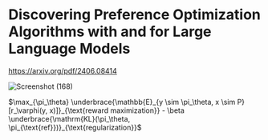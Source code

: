 # Discovering Preference Optimization Algorithms with and for Large Language Models

https://arxiv.org/pdf/2406.08414

![Screenshot (168)](https://github.com/user-attachments/assets/b3988ef4-df0f-4260-a7f9-b4a2636396b4)


 $`\max_{\pi_\theta} \underbrace{\mathbb{E}_{y \sim \pi_\theta, x \sim P} [r_\varphi(y, x)]}_{\text{reward maximization}} - \beta \underbrace{\mathrm{KL}(\pi_\theta, \pi_{\text{ref}})}_{\text{regularization}}`$
